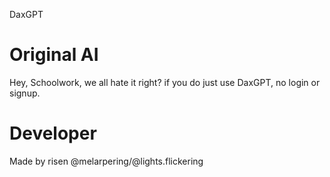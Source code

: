 DaxGPT
# Original AI
Hey, Schoolwork, we all hate it right?
if you do just use DaxGPT, no login or signup.
# Developer
Made by risen
@melarpering/@lights.flickering
